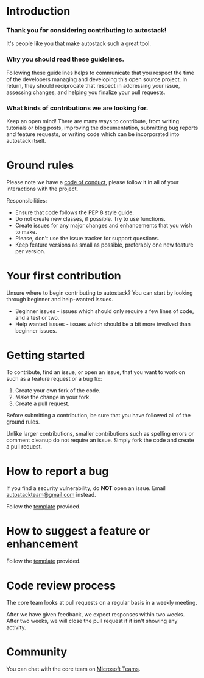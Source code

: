 # Introduction

### Thank you for considering contributing to autostack!

It's people like you that make autostack such a great tool.

### Why you should read these guidelines.

Following these guidelines helps to communicate that you respect the time of the developers managing and developing this open source project. In return, they should reciprocate that respect in addressing your issue, assessing changes, and helping you finalize your pull requests.

### What kinds of contributions we are looking for.

Keep an open mind! There are many ways to contribute, from writing tutorials or blog posts, improving the documentation, submitting bug reports and feature requests, or writing code which can be incorporated into autostack itself.

# Ground rules
Please note we have a [code of conduct](CODE_OF_CONDUCT.md), please follow it in all of your interactions with the project.

Responsibilities:
* Ensure that code follows the PEP 8 style guide.
* Do not create new classes, if possible. Try to use functions.
* Create issues for any major changes and enhancements that you wish to make.
* Please, don't use the issue tracker for support questions.
* Keep feature versions as small as possible, preferably one new feature per version.

# Your first contribution

Unsure where to begin contributing to autostack? You can start by looking through beginner and help-wanted issues.
* Beginner issues - issues which should only require a few lines of code, and a test or two.
* Help wanted issues - issues which should be a bit more involved than beginner issues.

# Getting started

To contribute, find an issue, or open an issue, that you want to work on such as a feature request or a bug fix:

1. Create your own fork of the code.
2. Make the change in your fork.
3. Create a pull request.

Before submitting a contribution, be sure that you have followed all of the ground rules.

Unlike larger contributions, smaller contributions such as spelling errors or comment cleanup do not require an issue. Simply fork the code and create a pull request.

# How to report a bug

If you find a security vulnerability, do **NOT** open an issue. Email autostackteam@gmail.com instead.

Follow the [template](.github/ISSUE_TEMPLATES/bug-report.md) provided.

# How to suggest a feature or enhancement

Follow the [template](.github/ISSUE_TEMPLATES/feature-request.md) provided.

# Code review process

The core team looks at pull requests on a regular basis in a weekly meeting.

After we have given feedback, we expect responses within two weeks. After two weeks, we will close the pull request if it isn't showing any activity.

# Community

You can chat with the core team on [Microsoft Teams](https://teams.microsoft.com/l/team/19%3ab4023a9866fa4baba3846bdf09ded1fb%40thread.skype/conversations?groupId=1f058b8c-3ee6-4995-a6fd-111b15971ee9&tenantId=d09c5b21-3604-445f-88e0-c70deda5ec92).
